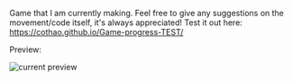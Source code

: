 Game that I am currently making. Feel free to give any suggestions on the movement/code itself, it's always appreciated!
Test it out here: https://cothao.github.io/Game-progress-TEST/

Preview:

![current preview](https://user-images.githubusercontent.com/114521616/224451436-555c7fd0-1e97-42cc-8f87-4b5a91421dd2.PNG)
